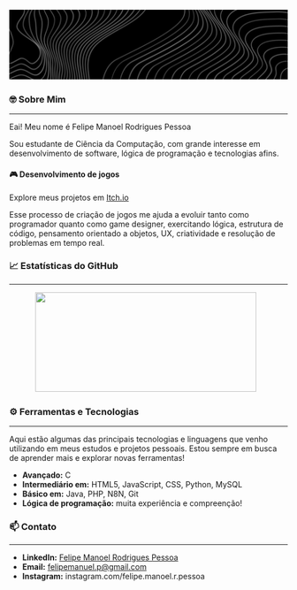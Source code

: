 ![](banner.png)

### 🤓 Sobre Mim
---

Eai! Meu nome é Felipe Manoel Rodrigues Pessoa

Sou estudante de Ciência da Computação, com grande interesse em desenvolvimento de software, lógica de programação e tecnologias afins.


#### 🎮 Desenvolvimento de jogos

Explore meus projetos em [Itch.io](https://jeff-ghosty.itch.io)

Esse processo de criação de jogos me ajuda a evoluir tanto como programador quanto como game designer, exercitando lógica, estrutura de código, pensamento orientado a objetos, UX, criatividade e resolução de problemas em tempo real.



### 📈 Estatísticas do GitHub	
---

<div style="display: flex; justify-content: center; flex-wrap: nowrap;">
  <a href="https://github.com/LipeManoel" style="margin-right: 10px;">
    <img height="180em" width="400" src="https://github-readme-stats.vercel.app/api?username=LipeManoel&show_icons=true&theme=graywhite&include_all_commits=true&count_private=true"/>
  </a>
</div>



### ⚙️ Ferramentas e Tecnologias
---

Aqui estão algumas das principais tecnologias e linguagens que venho utilizando em meus estudos e projetos pessoais. Estou sempre em busca de aprender mais e explorar novas ferramentas!

- **Avançado:** C
- **Intermediário em:** HTML5, JavaScript, CSS, Python, MySQL
- **Básico em:** Java, PHP, N8N, Git
- **Lógica de programação:** muita experiência e compreenção!



### 📫 Contato
---

- **LinkedIn:** [Felipe Manoel Rodrigues Pessoa](https://www.linkedin.com/in/felipe-manoel-rodrigues-pessoa/)
- **Email:** felipemanuel.p@gmail.com
- **Instagram:** instagram.com/felipe.manoel.r.pessoa
